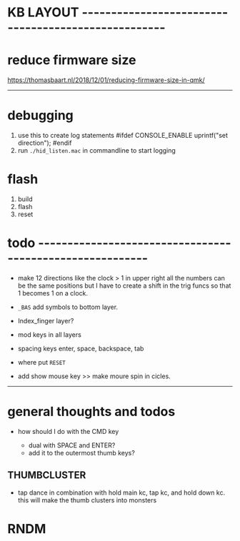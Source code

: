 # KB LAYOUT ----------------------------------------------------

# reduce firmware size

https://thomasbaart.nl/2018/12/01/reducing-firmware-size-in-qmk/

---

# debugging

1. use this to create log statements
   #ifdef CONSOLE_ENABLE
   uprintf("set direction");
   #endif
2. run `./hid_listen.mac` in commandline to start logging

# flash

1. build
2. flash
3. reset

# todo ---------------------------------------------------------

- make 12 directions like the clock > 1 in upper right
  all the numbers can be the same positions but I have to create a shift
  in the trig funcs so that 1 becomes 1 on a clock.

- `_BAS` add symbols to bottom layer.

- Index_finger layer?

- mod keys in all layers

- spacing keys
  enter, space, backspace, tab

- where put `RESET`

- add show mouse key >> make moure spin in cicles.

---

# general thoughts and todos

- how should I do with the CMD key

  - dual with SPACE and ENTER?
  - add it to the outermost thumb keys?

## THUMBCLUSTER

- tap dance in combination with hold
  main kc, tap kc, and hold down kc.
  this will make the thumb clusters into monsters

# RNDM
